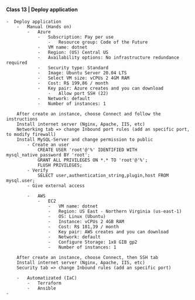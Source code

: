 #### Class 13 | Deploy application
    -  Deploy application
        -   Manual (Hands on)
            -   Azure
                -   Subscription: Pay per use
                    -   Resource group: Code of the Future
                -   VM name: dotnet
                -   Region: (US) Central US
                -   Availability options: No infrastructure redundance required
                -   Security type: Standard
                -   Image: Ubuntu Server 20.04 LTS
                -   Select VM size: vCPUs 2 4GM RAM
                -   Cost: R$ 199,86 / month
                -   Key pair: Azure creates and you can download
                    -   Allow port SSH (22)
                -   Network: default
                -   Number of instances: 1
```
    After create an instance, choose Connect and follow the instructions
    Install internet server (Nginx, Apache, IIS, etc)
    Networking tab => change Inbound port rules (add an specific port, to modify firewall)
    Install MySQL-Server and change permission to public
        - Create an user
            CREATE USER 'root'@'%' IDENTIFIED WITH mysql_native_password BY 'root';
            GRANT ALL PRIVILEGES ON *.* TO 'root'@'%';
            FLUSH PRIVILEGES;
        - Verify
            SELECT user,authentication_string,plugin,host FROM mysql.user;
        - Give external access
```
            -   AWS
                -   EC2
                    -   VM name: dotnet
                    -   Region: US East - Northern Virginia (us-east-1)
                    -   OS: Linux (Ubuntu)
                    -   Instance: vCPUs 2 4GB RAM
                    -   Cost: R$ 181,39 / month
                    -   Key pair: AWS creates and you can download
                    -   Network: default
                    -   Configure Storage: 1x8 GIB gp2
                    -   Number of instances: 1
```
    After create an instance, choose Connect, then SSH tab
    Install internet server (Nginx, Apache, IIS, etc)
    Security tab => change Inbound rules (add an specific port)
```
        -   Automatizated (IaC)
            -   Terraform
            -   Ansible
    -